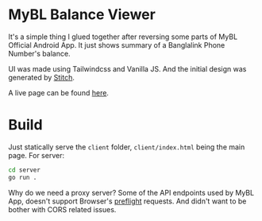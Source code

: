# MyBL Balance Viewer
It's a simple thing I glued together after reversing some parts of MyBL Official Android App. It just shows summary of a Banglalink Phone Number's balance.

UI was made using Tailwindcss and Vanilla JS. And the initial design was generated by [Stitch](https://stitch.withgoogle.com/projects/).

A live page can be found [here](https://mybl-balance-viewer.netlify.app/).

# Build
Just statically serve the `client` folder, `client/index.html` being the main page.
For server:
```sh
cd server
go run .
```

Why do we need a proxy server? Some of the API endpoints used by MyBL App, doesn't support Browser's [preflight](https://developer.mozilla.org/en-US/docs/Glossary/Preflight_request) requests. And didn't want to be bother with CORS related issues.
